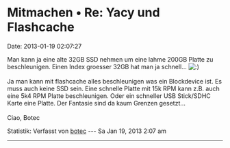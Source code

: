 Mitmachen • Re: Yacy und Flashcache
===================================

Date: 2013-01-19 02:07:27

Man kann ja eine alte 32GB SSD nehmen um eine lahme 200GB Platte zu
beschleunigen. Einen Index groesser 32GB hat man ja schnell\...
![:)](http://forum.yacy-websuche.de/images/smilies/icon_e_smile.gif "Smile")\
\
Ja man kann mit flashcache alles beschleunigen was ein Blockdevice ist.
Es muss auch keine SSD sein. Eine schnelle Platte mit 15k RPM kann z.B.
auch eine 5k4 RPM Platte beschleunigen. Oder ein schneller USB
Stick/SDHC Karte eine Platte. Der Fantasie sind da kaum Grenzen
gesetzt\...\
\
Ciao, Botec

Statistik: Verfasst von
[botec](http://forum.yacy-websuche.de/memberlist.php?mode=viewprofile&u=259)
--- Sa Jan 19, 2013 2:07 am

------------------------------------------------------------------------
